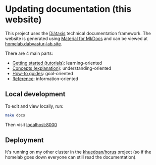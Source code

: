 # Updating documentation (this website)

This project uses the [Diátaxis](https://diataxis.fr) technical documentation framework.
The website is generated using [Material for MkDocs](https://squidfunk.github.io/mkdocs-material) and can be viewed at [homelab.dabvastur-lab.site](https://homelab.dabvastur-lab.site).

There are 4 main parts:

- [Getting started (tutorials)](https://diataxis.fr/tutorials): learning-oriented
- [Concepts (explanation)](https://diataxis.fr/explanation): understanding-oriented
- [How-to guides](https://diataxis.fr/how-to-guides): goal-oriented
- [Reference](https://diataxis.fr/reference): information-oriented

## Local development

To edit and view locally, run:

```sh
make docs
```

Then visit [localhost:8000](http://localhost:8000)

## Deployment

It's running on my other cluster in the [khuedoan/horus](https://github.com/khuedoan/horus) project
(so if the homelab goes down everyone can still read the documentation).

<!-- TODO -->
<!-- This website is running in both my homelab cluster and on my other cluster in the [khuedoan/horus](https://github.com/khuedoan/horus) project (both in `apps/homelab-docs`), -->
<!-- with manual DNS switch over in case I want to rebuild either of them (this is the most cost effective way to do this that I can think of). -->

<!-- You don't have to do this, you can host it on 1 cluster just fine. -->
<!-- But for 0.000000000001% of you who have 2 clusters like me, here's how to switch between them: -->

<!-- - Add the following annotation to the Ingress on the new cluster: `TODO` -->
<!-- - Go to DNS config on Cloudflare dashboard -->
<!-- - Find the TXT record for `homelab.dabvastur-lab.site` and switch the `ownerID` between `homelab` and `horus` -->
<!-- - Wait for the matching CNAME or A record to change -->
<!-- - Check if you can still access the website -->
<!-- - Do what ever you want to do -->
<!-- - (Optional) Switch back to the previous cluster -->
